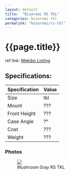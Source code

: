 ```yaml
---
layout: default
title:  "Bisoromi RS TKL"
categories: bisoromi tkl
permalink: "bisoromi/rs-tkl"
---
```

# {{page.title}}

ref link: [Mekibo Listing](https://mekibo.com/products/mekibo-x-bisoromi-rs60-raffle-round)



## Specifications:

| Specification | Value |
|---|---|
| Size | tkl |
| Mount | ??? |
| Front Height | ??? |
| Case Angle | ?° |
| Cost | ??? |
| Weight | ??? |

### Photos
<figure>
  <img src="{{ 'assets/images/bisoromi/rs-tkl/rs-tkl.png' | relative_url }}">
  <figcaption>Mushroom Gray RS TKL</figcaption>
</figure>

